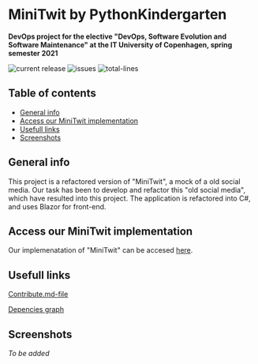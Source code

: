 # MiniTwit by PythonKindergarten
**DevOps project for the elective "DevOps, Software Evolution and Software Maintenance" at the IT University of Copenhagen, spring semester 2021**

![current release](https://img.shields.io/github/v/release/jokk-itu/pythonkindergarten)
![issues](https://img.shields.io/github/issues/jokk-itu/pythonkindergarten)
![total-lines](https://img.shields.io/tokei/lines/github/jokk-itu/pythonkindergarten)

## Table of contents
* [General info](#general-info)
* [Access our MiniTwit implementation](#access-our-minitwit-implementation)
* [Usefull links](#usefull-links)
* [Screenshots](#screenshots)

## General info
This project is a refactored version of "MiniTwit", a mock of a old social media. Our task has been to develop and refactor this "old social media", which have resulted into this project. The application is refactored into C#, and uses Blazor for front-end. 

## Access our MiniTwit implementation
Our implemenatation of "MiniTwit" can be accesed [here](https://pythonkindergarten.tech/).

## Usefull links

[Contribute.md-file](https://github.com/jokk-itu/PythonKindergarten/blob/master/CONTRIBUTING.md)

[Depencies graph](https://github.com/jokk-itu/PythonKindergarten/releases/tag/v3.0)

## Screenshots
*To be added*
 
